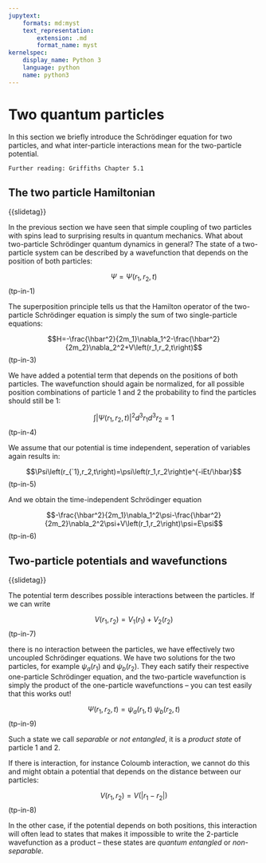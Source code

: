 ```yaml
---
jupytext:
    formats: md:myst
    text_representation:
        extension: .md
        format_name: myst
kernelspec:
    display_name: Python 3
    language: python
    name: python3
---
```


# Two quantum particles

<!-- [G 5.1] -->
In this section we briefly introduce the Schrödinger equation for two particles, and what inter-particle interactions mean for the two-particle potential.

```{seealso}
Further reading: Griffiths Chapter 5.1
```


## The two particle Hamiltonian

{{slidetag}}

In the previous section we have seen that simple coupling of two particles with spins lead to surprising results in quantum mechanics. What about two-particle Schrödinger quantum dynamics in general? The state of a two-particle system can be described by a wavefunction that depends on the position of both particles: 

$$\Psi=\Psi\left(r_1,r_2,t\right)$$(tp-in-1)

The superposition principle tells us that the Hamilton operator of the two-particle Schrödinger equation is simply the sum of two single-particle equations:

$$H=-\frac{\hbar^2}{2m_1}\nabla_1^2-\frac{\hbar^2}{2m_2}\nabla_2^2+V\left(r_1,r_2,t\right)$$(tp-in-3)

We have added a potential term that depends on the positions of both particles. The wavefunction should again be normalized, for all possible position combinations of particle 1 and 2 the probability to find the particles should still be 1:

$$\int\left|\Psi\left(r_1,r_2,t\right)\right|^2{d^3r}_1{d^3r}_2=1$$(tp-in-4)

We assume that our potential is time independent, seperation of variables again results in:

$$\Psi\left(r_{`1},r_2,t\right)=\psi\left(r_1,r_2\right)e^{-iEt/\hbar}$$(tp-in-5)

And we obtain the time-independent Schrödinger equation

$$-\frac{\hbar^2}{2m_1}\nabla_1^2\psi-\frac{\hbar^2}{2m_2}\nabla_2^2\psi+V\left(r_1,r_2\right)\psi=E\psi$$(tp-in-6)

## Two-particle potentials and wavefunctions

{{slidetag}}

The potential term describes possible interactions between the particles. If we can write 

$$V\left(r_1,r_2\right)=V_1\left(r_1\right)+V_2\left(r_2\right)$$(tp-in-7)

there is no interaction between the particles, we have effectively two uncoupled Schrödinger equations. We have two solutions for the two particles, for example $\psi_a\left(r_1\right)$ and $\psi_b\left(r_2\right)$. They each satify their respective one-particle Schrödinger equation, and the two-particle wavefunction is simply the product of the one-particle wavefunctions – you can test easily that this works out!

$$\Psi\left(r_1,r_2,t\right)=\psi_a\left(r_1,t)\ \psi_b(r_2,t\right)$$(tp-in-9)

Such a state we call *separable* or *not entangled*, it is a *product state* of particle 1 and 2.

If there is interaction, for instance Coloumb interaction, we cannot do this and might obtain a potential that depends on the distance between our particles:

$$V\left(r_1,r_2\right)=V\left(\left|r_1-r_2\right|\right)$$(tp-in-8)

In the other case, if the potential depends on both positions, this interaction will often lead to states that makes it impossible to write the 2-particle wavefunction as a product – these states are *quantum entangled* or *non-separable*.

